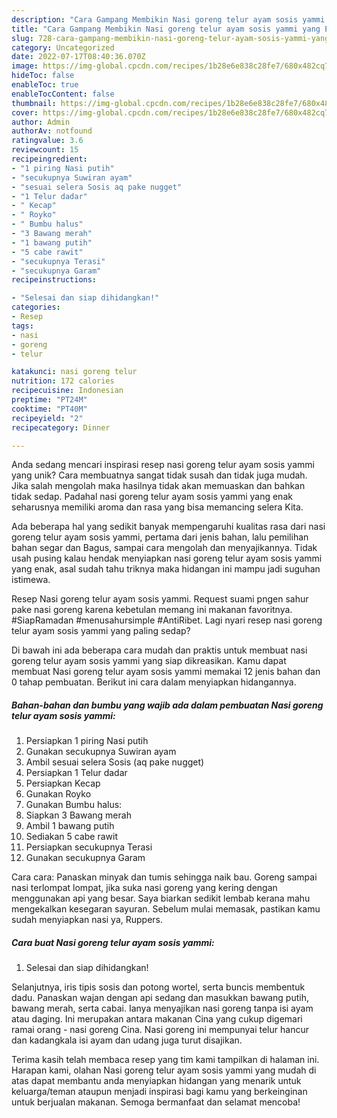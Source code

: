 ```yaml
---
description: "Cara Gampang Membikin Nasi goreng telur ayam sosis yammi yang Enak"
title: "Cara Gampang Membikin Nasi goreng telur ayam sosis yammi yang Enak"
slug: 728-cara-gampang-membikin-nasi-goreng-telur-ayam-sosis-yammi-yang-enak
category: Uncategorized
date: 2022-07-17T08:40:36.070Z
image: https://img-global.cpcdn.com/recipes/1b28e6e838c28fe7/680x482cq70/nasi-goreng-telur-ayam-sosis-yammi-foto-resep-utama.jpg
hideToc: false
enableToc: true
enableTocContent: false
thumbnail: https://img-global.cpcdn.com/recipes/1b28e6e838c28fe7/680x482cq70/nasi-goreng-telur-ayam-sosis-yammi-foto-resep-utama.jpg
cover: https://img-global.cpcdn.com/recipes/1b28e6e838c28fe7/680x482cq70/nasi-goreng-telur-ayam-sosis-yammi-foto-resep-utama.jpg
author: Admin
authorAv: notfound
ratingvalue: 3.6
reviewcount: 15
recipeingredient:
- "1 piring Nasi putih"
- "secukupnya Suwiran ayam"
- "sesuai selera Sosis aq pake nugget"
- "1 Telur dadar"
- " Kecap"
- " Royko"
- " Bumbu halus"
- "3 Bawang merah"
- "1 bawang putih"
- "5 cabe rawit"
- "secukupnya Terasi"
- "secukupnya Garam"
recipeinstructions:

- "Selesai dan siap dihidangkan!"
categories:
- Resep
tags:
- nasi
- goreng
- telur

katakunci: nasi goreng telur 
nutrition: 172 calories
recipecuisine: Indonesian
preptime: "PT24M"
cooktime: "PT40M"
recipeyield: "2"
recipecategory: Dinner

---
```





Anda sedang mencari inspirasi resep nasi goreng telur ayam sosis yammi yang unik? Cara membuatnya sangat tidak susah dan tidak juga mudah. Jika salah mengolah maka hasilnya tidak akan memuaskan dan bahkan tidak sedap. Padahal nasi goreng telur ayam sosis yammi yang enak seharusnya memiliki aroma dan rasa yang bisa memancing selera Kita.





Ada beberapa hal yang sedikit banyak mempengaruhi kualitas rasa dari nasi goreng telur ayam sosis yammi, pertama dari jenis bahan, lalu pemilihan bahan segar dan Bagus, sampai cara mengolah dan menyajikannya. Tidak usah pusing kalau hendak menyiapkan nasi goreng telur ayam sosis yammi yang enak,      asal sudah tahu triknya maka hidangan ini mampu jadi suguhan istimewa.














Resep Nasi goreng telur ayam sosis yammi. Request suami pngen sahur pake nasi goreng karena kebetulan memang ini makanan favoritnya. #SiapRamadan #menusahursimple #AntiRibet. Lagi nyari resep nasi goreng telur ayam sosis yammi yang paling sedap?






Di bawah ini ada beberapa cara mudah dan praktis untuk membuat nasi goreng telur ayam sosis yammi yang siap dikreasikan. Kamu dapat membuat Nasi goreng telur ayam sosis yammi memakai 12 jenis bahan dan 0 tahap pembuatan. Berikut ini cara dalam menyiapkan hidangannya.

<!--inarticleads1-->

##### Bahan-bahan dan bumbu yang wajib ada dalam pembuatan Nasi goreng telur ayam sosis yammi:

1. Persiapkan 1 piring Nasi putih
1. Gunakan secukupnya Suwiran ayam
1. Ambil sesuai selera Sosis (aq pake nugget)
1. Persiapkan 1 Telur dadar
1. Persiapkan  Kecap
1. Gunakan  Royko
1. Gunakan  Bumbu halus:
1. Siapkan 3 Bawang merah
1. Ambil 1 bawang putih
1. Sediakan 5 cabe rawit
1. Persiapkan secukupnya Terasi
1. Gunakan secukupnya Garam


Cara cara: Panaskan minyak dan tumis sehingga naik bau. Goreng sampai nasi terlompat lompat, jika suka nasi goreng yang kering dengan menggunakan api yang besar. Saya biarkan sedikit lembab kerana mahu mengekalkan kesegaran sayuran. Sebelum mulai memasak, pastikan kamu sudah menyiapkan nasi ya, Ruppers. 

<!--inarticleads2-->

##### Cara buat Nasi goreng telur ayam sosis yammi:


1. Selesai dan siap dihidangkan!

Selanjutnya, iris tipis sosis dan potong wortel, serta buncis membentuk dadu. Panaskan wajan dengan api sedang dan masukkan bawang putih, bawang merah, serta cabai. Ianya menyajikan nasi goreng tanpa isi ayam atau daging. Ini merupakan antara makanan Cina yang cukup digemari ramai orang - nasi goreng Cina. Nasi goreng ini mempunyai telur hancur dan kadangkala isi ayam dan udang juga turut disajikan. 

Terima kasih telah membaca resep yang tim kami tampilkan di halaman ini. Harapan kami, olahan Nasi goreng telur ayam sosis yammi yang mudah di atas dapat membantu anda menyiapkan hidangan yang menarik untuk keluarga/teman ataupun menjadi inspirasi bagi kamu yang berkeinginan untuk berjualan makanan. Semoga bermanfaat dan selamat mencoba!
